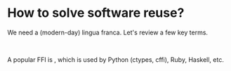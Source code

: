 # How to solve software reuse?

<div>
  <p>We need a (modern-day) lingua franca. Let's review a few key terms.</p>
</div>

<Citation
  citeHref="https://en.wikipedia.org/wiki/Application_binary_interface"
  citeText="Application Binary Interface on Wikipedia">
  <template v-slot:quote>
    <p slot="quote">
    An ABI defines how data structures or computational routines are accessed in machine code, which is a low-level, hardware-dependent format. [...] A common aspect of an ABI is the calling convention, which determines how data is provided as input to, or read as output from, computational routines.
    </p>
  </template>
</Citation>

<br>

<Citation
  citeHref="https://en.wikipedia.org/wiki/Foreign_function_interface"
  citeText="Foreign Function Interface on Wikipedia">
  <template v-slot:quote>
    <p slot="quote">
    A foreign function interface (FFI) is a mechanism by which a program written in one programming language can call routines or make use of services written or compiled in another one. An FFI is often used in contexts where calls are made into binary dynamic-link library.
    </p>
  </template>
</Citation>

A popular FFI is <Anchor 
  href="https://github.com/libffi/libffi" 
  text="libffi/libffi" 
  alt="libffi repo on GitHub" />, which is used by Python (ctypes, cffi), Ruby, Haskell, etc.

<!--
Without a stable ABI, **all** parts of a program should be compiled with the **same version** of the **same compiler** to be sure that the program compiled on computer A is equivalent to the program compiled on computer B.

With a stable ABI, we can be **reasonably** sure that the program compiled on computer A will run on computer B.
-->
